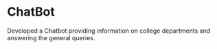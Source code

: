 # ChatBot
Developed a Chatbot providing information on college departments and answering the general queries.
